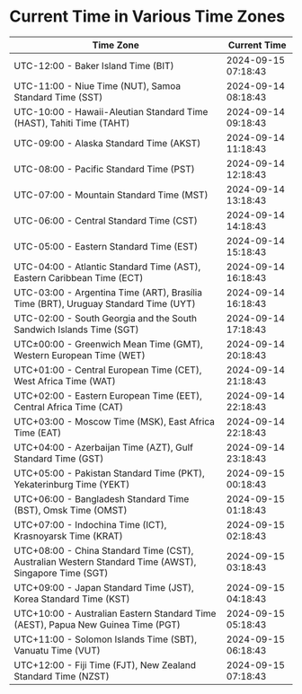 # Current Time in Various Time Zones

| Time Zone | Current Time |
|-----------|--------------|
| UTC-12:00 - Baker Island Time (BIT) | 2024-09-15 07:18:43 |
| UTC-11:00 - Niue Time (NUT), Samoa Standard Time (SST) | 2024-09-14 08:18:43 |
| UTC-10:00 - Hawaii-Aleutian Standard Time (HAST), Tahiti Time (TAHT) | 2024-09-14 09:18:43 |
| UTC-09:00 - Alaska Standard Time (AKST) | 2024-09-14 11:18:43 |
| UTC-08:00 - Pacific Standard Time (PST) | 2024-09-14 12:18:43 |
| UTC-07:00 - Mountain Standard Time (MST) | 2024-09-14 13:18:43 |
| UTC-06:00 - Central Standard Time (CST) | 2024-09-14 14:18:43 |
| UTC-05:00 - Eastern Standard Time (EST) | 2024-09-14 15:18:43 |
| UTC-04:00 - Atlantic Standard Time (AST), Eastern Caribbean Time (ECT) | 2024-09-14 16:18:43 |
| UTC-03:00 - Argentina Time (ART), Brasília Time (BRT), Uruguay Standard Time (UYT) | 2024-09-14 16:18:43 |
| UTC-02:00 - South Georgia and the South Sandwich Islands Time (SGT) | 2024-09-14 17:18:43 |
| UTC±00:00 - Greenwich Mean Time (GMT), Western European Time (WET) | 2024-09-14 20:18:43 |
| UTC+01:00 - Central European Time (CET), West Africa Time (WAT) | 2024-09-14 21:18:43 |
| UTC+02:00 - Eastern European Time (EET), Central Africa Time (CAT) | 2024-09-14 22:18:43 |
| UTC+03:00 - Moscow Time (MSK), East Africa Time (EAT) | 2024-09-14 22:18:43 |
| UTC+04:00 - Azerbaijan Time (AZT), Gulf Standard Time (GST) | 2024-09-14 23:18:43 |
| UTC+05:00 - Pakistan Standard Time (PKT), Yekaterinburg Time (YEKT) | 2024-09-15 00:18:43 |
| UTC+06:00 - Bangladesh Standard Time (BST), Omsk Time (OMST) | 2024-09-15 01:18:43 |
| UTC+07:00 - Indochina Time (ICT), Krasnoyarsk Time (KRAT) | 2024-09-15 02:18:43 |
| UTC+08:00 - China Standard Time (CST), Australian Western Standard Time (AWST), Singapore Time (SGT) | 2024-09-15 03:18:43 |
| UTC+09:00 - Japan Standard Time (JST), Korea Standard Time (KST) | 2024-09-15 04:18:43 |
| UTC+10:00 - Australian Eastern Standard Time (AEST), Papua New Guinea Time (PGT) | 2024-09-15 05:18:43 |
| UTC+11:00 - Solomon Islands Time (SBT), Vanuatu Time (VUT) | 2024-09-15 06:18:43 |
| UTC+12:00 - Fiji Time (FJT), New Zealand Standard Time (NZST) | 2024-09-15 07:18:43 |
